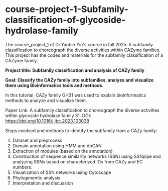 # course-project-1-Subfamily-classification-of-glycoside-hydrolase-family

The course_project_1 of Dr.Yanbin Yin's course in fall 2025. A subfamily classification to choreograph the diverse activities within CAZyme families. This project has the codes and materials for the subfamily classification of a CAZyme family.

**Project title: Subfamily classification and analysis of CAZy family**

**Goal: Classify the CAZy family into subfamilies, analyze and visualize them using Bioinformatics tools and methods.**

In this tutorial, CAZy family GH31 was used to explain bioinformatics methods to analyze and visualize them.

Paper Link: A subfamily classification to choreograph the diverse activities within glycoside hydrolase family 31.
DOI: https://doi.org/10.1016/j.jbc.2023.103038

Steps involved and methods to identify the subfamily from a CAZy family:

1. Dataset and preprocess
2. Domain annotation using HMM and dbCAN
3. Extraction of modules (based on the annotation)
4. Construction of sequence similarity networks (SSN) using SSNpipe and analyzing SSNs based on characterized IDs from CAZy and EC numbers.
5. Visualization of SSN networks using Cytoscape
6. Phylogenentic analysis
7. Interpretation and discussion
